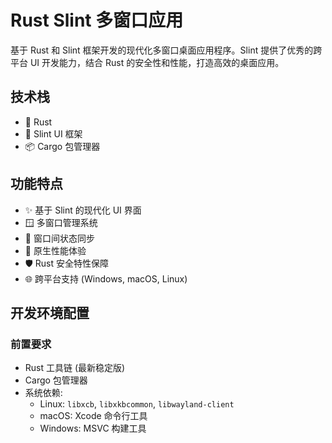 # Rust Slint 多窗口应用

基于 Rust 和 Slint 框架开发的现代化多窗口桌面应用程序。Slint 提供了优秀的跨平台 UI 开发能力，结合 Rust 的安全性和性能，打造高效的桌面应用。

## 技术栈

- 🦀 Rust
- 🎨 Slint UI 框架
- 📦 Cargo 包管理器

## 功能特点

- ✨ 基于 Slint 的现代化 UI 界面
- 🪟 多窗口管理系统
- 🔄 窗口间状态同步
- 🎯 原生性能体验
- 🛡️ Rust 安全特性保障
- 🌐 跨平台支持 (Windows, macOS, Linux)

## 开发环境配置

### 前置要求

- Rust 工具链 (最新稳定版)
- Cargo 包管理器
- 系统依赖:
  - Linux: `libxcb`, `libxkbcommon`, `libwayland-client`
  - macOS: Xcode 命令行工具
  - Windows: MSVC 构建工具
